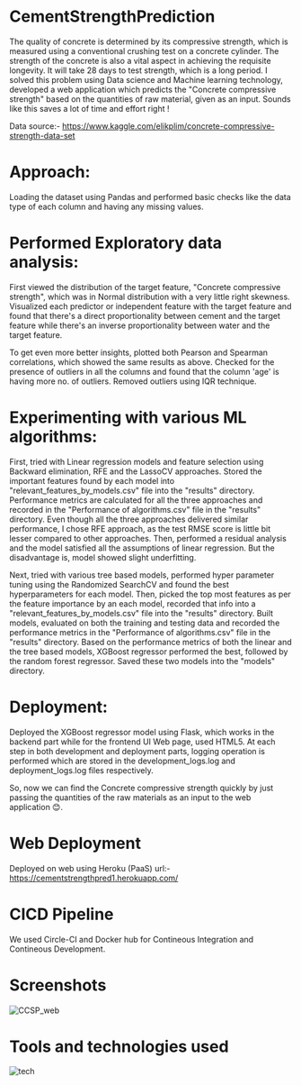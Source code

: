 # CementStrengthPrediction
The quality of concrete is determined by its compressive strength, which is measured using a conventional crushing test on a concrete cylinder. The strength of the concrete is also a vital aspect in achieving the requisite longevity. It will take 28 days to test strength, which is a long period. I solved this problem using Data science and Machine learning technology, developed a web application which predicts the "Concrete compressive strength" based on the quantities of raw material, given as an input. Sounds like this saves a lot of time and effort right !

Data source:- https://www.kaggle.com/elikplim/concrete-compressive-strength-data-set

# Approach:
Loading the dataset using Pandas and performed basic checks like the data type of each column and having any missing values.

# Performed Exploratory data analysis:
First viewed the distribution of the target feature, "Concrete compressive strength", which was in Normal distribution with a very little right skewness.
Visualized each predictor or independent feature with the target feature and found that there's a direct proportionality between cement and the target feature while there's an inverse proportionality between water and the target feature.

To get even more better insights, plotted both Pearson and Spearman correlations, which showed the same results as above.
Checked for the presence of outliers in all the columns and found that the column 'age' is having more no. of outliers. Removed outliers using IQR technique.

# Experimenting with various ML algorithms:
First, tried with Linear regression models and feature selection using Backward elimination, RFE and the LassoCV approaches. Stored the important features found by each model into "relevant_features_by_models.csv" file into the "results" directory. Performance metrics are calculated for all the three approaches and recorded in the "Performance of algorithms.csv" file in the "results" directory. Even though all the three approaches delivered similar performance, I chose RFE approach, as the test RMSE score is little bit lesser compared to other approaches. Then, performed a residual analysis and the model satisfied all the assumptions of linear regression. But the disadvantage is, model showed slight underfitting.

Next, tried with various tree based models, performed hyper parameter tuning using the Randomized SearchCV and found the best hyperparameters for each model. Then, picked the top most features as per the feature importance by an each model, recorded that info into a "relevant_features_by_models.csv" file into the "results" directory. Built models, evaluated on both the training and testing data and recorded the performance metrics in the "Performance of algorithms.csv" file in the "results" directory.
Based on the performance metrics of both the linear and the tree based models, XGBoost regressor performed the best, followed by the random forest regressor. Saved these two models into the "models" directory.

# Deployment: 
Deployed the XGBoost regressor model using Flask, which works in the backend part while for the frontend UI Web page, used HTML5.
At each step in both development and deployment parts, logging operation is performed which are stored in the development_logs.log and deployment_logs.log files respectively.

So, now we can find the Concrete compressive strength quickly by just passing the quantities of the raw materials as an input to the web application 😊.

# Web Deployment
Deployed on web using Heroku (PaaS) url:- https://cementstrengthpred1.herokuapp.com/

# CICD Pipeline
We used Circle-CI and Docker hub for Contineous Integration and Contineous Development.

# Screenshots
![CCSP_web](https://user-images.githubusercontent.com/76841427/151688699-95fa1f1d-7878-45d5-8826-162311bf7e0a.PNG)


# Tools and technologies used
![tech](https://user-images.githubusercontent.com/76841427/150670346-b5775fd4-f4b3-4731-aa19-c9ec03bc5443.PNG)
